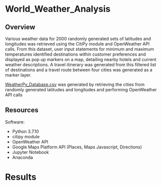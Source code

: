 # World_Weather_Analysis

## Overview
Various weather data for 2000 randomly generated sets of latitudes and longitudes was retrieved using the CitiPy module and OpenWeather API calls. From this dataset, user input statements for minimum and maximum temperatures identified destinations within customer preferences and displayed as pop up markers on a map, detailing nearby hotels and current weather descriptions. A travel itinerary was generated from this filtered list of destinations and a travel route between four cities was generated as a marker layer.

[WeatherPy_Database.csv](weather_database/WeatherPy_Database.csv) was generated by retrieving the cities from randomly generated latitudes and longitudes and performing OpenWeather API calls  

## Resources

Software:
* Python 3.7.10
* citipy module
* OpenWeather API
* Google Maps Platform API (Places, Maps Javascript, Directions)
* Jupyter Notebook
* Anaconda

# Results
